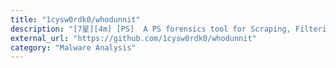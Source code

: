 ```yaml
---
title: "1cysw0rdk0/whodunnit"
description: "[7星][4m] [PS]  A PS forensics tool for Scraping, Filtering and Exporting Windows Event Logs"
external_url: "https://github.com/1cysw0rdk0/whodunnit"
category: "Malware Analysis"
---
```

